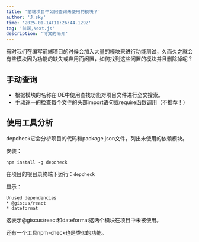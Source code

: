 ```yaml
---
title: '前端项目中如何查询未使用的模块？'
author: 'J.sky'
time: '2025-01-14T11:26:44.129Z'
tag: '前端,Next.js'
description: '博文的简介'
---
```


有时我们在编写前端项目的时候会加入大量的模块来进行功能测试，久而久之就会有些模块因为功能的缺失或弃用而闲置，如何找到这些闲置的模块并且删除掉呢？

## 手动查询

- 根据模块的名称在IDE中使用查找功能对项目文件进行全文搜索。
- 手动逐一的检查每个文件的头部import语句或require函数调用（不推荐！）

## 使用工具分析

depcheck它会分析项目的代码和package.json文件，列出未使用的依赖模块。

安装：

    npm install -g depcheck

在项目的根目录终端下运行：`depcheck`

显示：

    Unused dependencies
    * @giscus/react
    * dateformat


这表示@giscus/react和dateformat这两个模块在项目中未被使用。

还有一个工具npm-check也是类似的功能。
